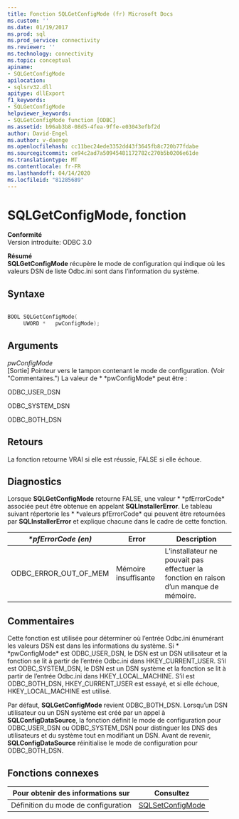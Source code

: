 ```yaml
---
title: Fonction SQLGetConfigMode (fr) Microsoft Docs
ms.custom: ''
ms.date: 01/19/2017
ms.prod: sql
ms.prod_service: connectivity
ms.reviewer: ''
ms.technology: connectivity
ms.topic: conceptual
apiname:
- SQLGetConfigMode
apilocation:
- sqlsrv32.dll
apitype: dllExport
f1_keywords:
- SQLGetConfigMode
helpviewer_keywords:
- SQLGetConfigMode function [ODBC]
ms.assetid: b96ab3b8-08d5-4fea-9ffe-e03043efbf2d
author: David-Engel
ms.author: v-daenge
ms.openlocfilehash: cc11bec24ede3352dd43f3645fb8c720b77fdabe
ms.sourcegitcommit: ce94c2ad7a50945481172782c270b5b0206e61de
ms.translationtype: MT
ms.contentlocale: fr-FR
ms.lasthandoff: 04/14/2020
ms.locfileid: "81285689"
---
```

# <a name="sqlgetconfigmode-function"></a>SQLGetConfigMode, fonction
**Conformité**  
 Version introduite: ODBC 3.0  
  
 **Résumé**  
 **SQLGetConfigMode** récupère le mode de configuration qui indique où les valeurs DSN de liste Odbc.ini sont dans l’information du système.  
  
## <a name="syntax"></a>Syntaxe  
  
```cpp  
  
BOOL SQLGetConfigMode(  
     UWORD *   pwConfigMode);  
```  
  
## <a name="arguments"></a>Arguments  
 *pwConfigMode*  
 [Sortie] Pointeur vers le tampon contenant le mode de configuration. (Voir "Commentaires.") La valeur de * \*pwConfigMode* peut être :  
  
 ODBC_USER_DSN  
  
 ODBC_SYSTEM_DSN  
  
 ODBC_BOTH_DSN  
  
## <a name="returns"></a>Retours  
 La fonction retourne VRAI si elle est réussie, FALSE si elle échoue.  
  
## <a name="diagnostics"></a>Diagnostics  
 Lorsque **SQLGetConfigMode** retourne FALSE, une valeur * \*pfErrorCode* associée peut être obtenue en appelant **SQLInstallerError**. Le tableau suivant répertorie les * \*valeurs pfErrorCode* qui peuvent être retournées par **SQLInstallerError** et explique chacune dans le cadre de cette fonction.  
  
|*\*pfErrorCode (en)*|Error|Description|  
|---------------------|-----------|-----------------|  
|ODBC_ERROR_OUT_OF_MEM|Mémoire insuffisante|L’installateur ne pouvait pas effectuer la fonction en raison d’un manque de mémoire.|  
  
## <a name="comments"></a>Commentaires  
 Cette fonction est utilisée pour déterminer où l’entrée Odbc.ini énumérant les valeurs DSN est dans les informations du système. Si * \*pwConfigMode* est ODBC_USER_DSN, le DSN est un DSN utilisateur et la fonction se lit à partir de l’entrée Odbc.ini dans HKEY_CURRENT_USER. S’il est ODBC_SYSTEM_DSN, le DSN est un DSN système et la fonction se lit à partir de l’entrée Odbc.ini dans HKEY_LOCAL_MACHINE. S’il est ODBC_BOTH_DSN, HKEY_CURRENT_USER est essayé, et si elle échoue, HKEY_LOCAL_MACHINE est utilisé.  
  
 Par défaut, **SQLGetConfigMode** revient ODBC_BOTH_DSN. Lorsqu’un DSN utilisateur ou un DSN système est créé par un appel à **SQLConfigDataSource**, la fonction définit le mode de configuration pour ODBC_USER_DSN ou ODBC_SYSTEM_DSN pour distinguer les DNS des utilisateurs et du système tout en modifiant un DSN. Avant de revenir, **SQLConfigDataSource** réinitialise le mode de configuration pour ODBC_BOTH_DSN.  
  
## <a name="related-functions"></a>Fonctions connexes  
  
|Pour obtenir des informations sur|Consultez|  
|---------------------------|---------|  
|Définition du mode de configuration|[SQLSetConfigMode](../../../odbc/reference/syntax/sqlsetconfigmode-function.md)|
